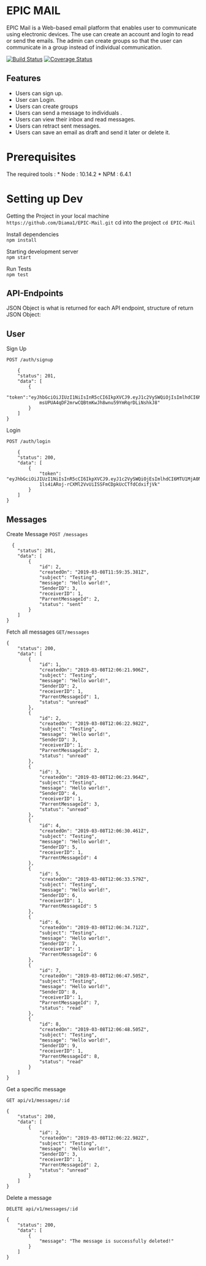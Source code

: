 

EPIC MAIL
===================================
EPIC Mail is a Web-based email platform that enables user to communicate using electronic devices. The use can create an account and login to read or send the emails. The admin can create groups so that the user can communicate in a group instead of individual communication.

[![Build Status](https://travis-ci.com/Diama1/EPIC-Mail.svg?branch=develop)](https://travis-ci.com/Diama1/EPIC-Mail) [![Coverage Status](https://coveralls.io/repos/github/Diama1/EPIC-Mail/badge.svg?branch=develop)](https://coveralls.io/github/Diama1/EPIC-Mail?branch=develop)

## Features

- Users can sign up.
- User can Login.
- Users can create groups
- Users can send a message to individuals .
- Users can view their inbox and read messages.
- Users can retract sent messages.
- Users can save an email as draft and send it later or delete it.


# Prerequisites
The required tools : 
    * Node : 10.14.2
    * NPM : 6.4.1
    
    
    
# Setting up Dev

Getting the Project in your local machine <br/>
`https://github.com/Diama1/EPIC-Mail.git` cd into the project `cd EPIC-Mail` 

Install dependencies <br/>
`npm install`

Starting development server <br/> 
`npm start`

Run Tests <br/>
`npm test`


## API-Endpoints
JSON Object is what is returned for each API endpoint, structure of return JSON Object:

## User
Sign Up​

`POST /auth/signup`
```source-json1
    {
    "status": 201,
    "data": [
        {
            "token":"eyJhbGciOiJIUzI1NiIsInR5cCI6IkpXVCJ9.eyJ1c2VySWQiOjIsImlhdCI6MTU1MjA0NTg5MywiZXhwIjoxNTUyNjUwNjkzfQ.
            msUPUA4qDF2mrwCQBtmKwJh8wnu59YmRqrDLiNshkJ8"
        }
    ]
}
```
Login

`POST /auth/login`
```source-json1
    {
    "status": 200,
    "data": [
        {
            "token": "eyJhbGciOiJIUzI1NiIsInR5cCI6IkpXVCJ9.eyJ1c2VySWQiOjEsImlhdCI6MTU1MjA0NjE3MiwiZXhwIjoxNTUyNjUwOTcyfQ.
            1ls4iARoj-rCXMl2VvUiISSFmCDpkUcCTfdCdxifjVk"
        }
    ]
}
```
## Messages
Create Message​
`POST /messages`
```source-json1
  {
    "status": 201,
    "data": [
        {
            "id": 2,
            "createdOn": "2019-03-08T11:59:35.381Z",
            "subject": "Testing",
            "message": "Hello world!",
            "SenderID": 3,
            "receiverID": 1,
            "ParrentMessageId": 2,
            "status": "sent"
        }
    ]
}

```
Fetch all messages
`GET/messages`
``` source-json1
{
    "status": 200,
    "data": [
        {
            "id": 1,
            "createdOn": "2019-03-08T12:06:21.906Z",
            "subject": "Testing",
            "message": "Hello world!",
            "SenderID": 2,
            "receiverID": 1,
            "ParrentMessageId": 1,
            "status": "unread"
        },
        {
            "id": 2,
            "createdOn": "2019-03-08T12:06:22.982Z",
            "subject": "Testing",
            "message": "Hello world!",
            "SenderID": 3,
            "receiverID": 1,
            "ParrentMessageId": 2,
            "status": "unread"
        },
        {
            "id": 3,
            "createdOn": "2019-03-08T12:06:23.964Z",
            "subject": "Testing",
            "message": "Hello world!",
            "SenderID": 4,
            "receiverID": 1,
            "ParrentMessageId": 3,
            "status": "unread"
        },
        {
            "id": 4,
            "createdOn": "2019-03-08T12:06:30.461Z",
            "subject": "Testing",
            "message": "Hello world!",
            "SenderID": 5,
            "receiverID": 1,
            "ParrentMessageId": 4
        },
        {
            "id": 5,
            "createdOn": "2019-03-08T12:06:33.579Z",
            "subject": "Testing",
            "message": "Hello world!",
            "SenderID": 6,
            "receiverID": 1,
            "ParrentMessageId": 5
        },
        {
            "id": 6,
            "createdOn": "2019-03-08T12:06:34.712Z",
            "subject": "Testing",
            "message": "Hello world!",
            "SenderID": 7,
            "receiverID": 1,
            "ParrentMessageId": 6
        },
        {
            "id": 7,
            "createdOn": "2019-03-08T12:06:47.505Z",
            "subject": "Testing",
            "message": "Hello world!",
            "SenderID": 8,
            "receiverID": 1,
            "ParrentMessageId": 7,
            "status": "read"
        },
        {
            "id": 8,
            "createdOn": "2019-03-08T12:06:48.505Z",
            "subject": "Testing",
            "message": "Hello world!",
            "SenderID": 9,
            "receiverID": 1,
            "ParrentMessageId": 8,
            "status": "read"
        }
    ]
}

```
Get a specific message​

`GET api/v1/messages/:id`
```Source-json1
{
    "status": 200,
    "data": [
        {
            "id": 2,
            "createdOn": "2019-03-08T12:06:22.982Z",
            "subject": "Testing",
            "message": "Hello world!",
            "SenderID": 3,
            "receiverID": 1,
            "ParrentMessageId": 2,
            "status": "unread"
        }
    ]
}
```
Delete a message​

`DELETE api/v1/messages/:id`
```Source-json1
{
    "status": 200,
    "data": [
        {
            "message": "The message is successfully deleted!"
        }
    ]
}
```


